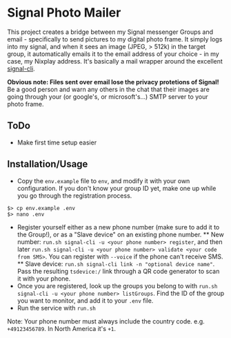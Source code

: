 # Signal Photo Mailer

This project creates a bridge between my Signal messenger Groups and email - specifically to send pictures to my digital photo frame. It simply logs into my signal, and when it sees an image (JPEG, > 512k) in the target group, it automatically emails it to the email address of your choice - in my case, my Nixplay address. It's basically a mail wrapper around the excellent [signal-cli](https://github.com/AsamK/signal-cli).

**Obvious note: Files sent over email lose the privacy protetions of Signal!** Be a good person and warn any others in the chat that their images are going through your (or google's, or microsoft's...) SMTP server to your photo frame.

## ToDo
* Make first time setup easier


## Installation/Usage
* Copy the `env.example` file to `env`, and modify it with your own configuration. If you don't know your group ID yet, make one up while you go through the registration process.
```
$> cp env.example .env
$> nano .env
```
* Register yourself either as a new phone number (make sure to add it to the Group!), or as a "Slave device" on an existing phone number.
** New number: `run.sh signal-cli -u <your phone number> register`, and then later `run.sh signal-cli -u <your phone number> validate <your code from SMS>`. You can register with `--voice` if the phone can't receive SMS.
** Slave device: `run.sh signal-cli link -n "optional device name"`. Pass the resulting `tsdevice:/` link through a QR code generator to scan it with your phone.
* Once you are registered, look up the groups you belong to with `run.sh signal-cli -u <your phone number> listGroups`. Find the ID of the group you want to monitor, and add it to your `.env` file.
* Run the service with `run.sh`


Note: Your phone number must always include the country code. e.g. `+49123456789`. In North America it's `+1`.
